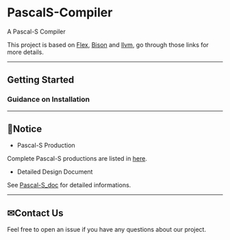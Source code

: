 # PascalS-Compiler

A Pascal-S Compiler

This project is based on [Flex](http://dinosaur.compilertools.net/flex/index.html), [Bison](https://www.gnu.org/software/bison/) and [llvm](https://llvm.org/), go through those links for more details.

---
## Getting Started

### Guidance on Installation


---
## 👀Notice
- Pascal-S Production

Complete Pascal-S productions are listed in [here](https://github.com/HYTYH/PascalS-Compiler/blob/main/docs/Pascal-S%20Production.md).

- Detailed Design Document

See [Pascal-S_doc](https://github.com/HYTYH/PascalS-Compiler/blob/main/docs/Pascal-S_doc.pdf) for detailed informations.

---

## ✉Contact Us

Feel free to open an issue if you have any questions about our project.
